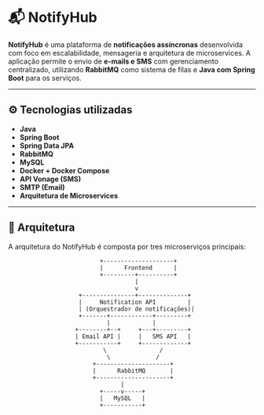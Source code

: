 # 📬 NotifyHub

**NotifyHub** é uma plataforma de **notificações assíncronas** desenvolvida com foco em escalabilidade, mensageria e arquitetura de microservices. A aplicação permite o envio de **e-mails e SMS** com gerenciamento centralizado, utilizando **RabbitMQ** como sistema de filas e **Java com Spring Boot** para os serviços.

---

## ⚙️ Tecnologias utilizadas

- **Java**
- **Spring Boot**
- **Spring Data JPA**
- **RabbitMQ**
- **MySQL**
- **Docker + Docker Compose**
- **API Vonage (SMS)**
- **SMTP (Email)**
- **Arquitetura de Microservices**

---

## 🧩 Arquitetura

A arquitetura do NotifyHub é composta por tres microserviços principais:

```plaintext
                          +--------------------+
                          |      Frontend      |
                          +---------+----------+
                                    |
                                    v
                    +---------------+--------------+
                    |     Notification API         |
                    | (Orquestrador de notificações)|
                    +-------+------------+---------+
                            |            |
                   +--------+--+     +---+---------+
                   | Email API |     |   SMS API   |
                   +-----------+     +-------------+
                           \               /
                            \             /
                        +---------------------+
                        |      RabbitMQ       |
                        +---------------------+
                                |
                          +-----v-----+
                          |   MySQL   |
                          +-----------+
